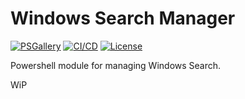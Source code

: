 # Windows Search Manager

[![PSGallery](https://img.shields.io/powershellgallery/v/WindowsSearchManager.svg?color=orange)](https://www.powershellgallery.com/packages/WindowsSearchManager/)
[![CI/CD](https://github.com/mawosoft/WindowsSearchManager/actions/workflows/ci.yml/badge.svg)](https://github.com/mawosoft/WindowsSearchManager/actions/workflows/ci.yml)
[![License](https://img.shields.io/badge/license-MIT-blue.svg)](LICENSE)

Powershell module for managing Windows Search.

WiP
